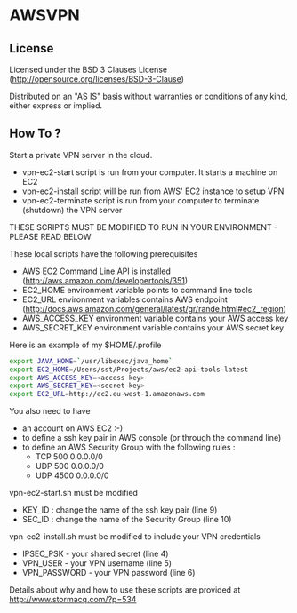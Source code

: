 AWSVPN
======

License
-------

Licensed under the BSD 3 Clauses License (http://opensource.org/licenses/BSD-3-Clause)

Distributed on an "AS IS" basis without warranties or conditions of any kind, either express or implied.

How To ?
--------
  
Start a private VPN server in the cloud. 

- vpn-ec2-start script is run from your computer.  It starts a machine on EC2
- vpn-ec2-install script will be run from AWS' EC2 instance to setup VPN
- vpn-ec2-terminate script is run from your computer to terminate (shutdown) the VPN server

THESE SCRIPTS MUST BE MODIFIED TO RUN IN YOUR ENVIRONMENT - PLEASE READ BELOW

These local scripts have the following prerequisites
- AWS EC2 Command Line API is installed (http://aws.amazon.com/developertools/351)
- EC2_HOME environment variable points to command line tools
- EC2_URL environment variables contains AWS endpoint (http://docs.aws.amazon.com/general/latest/gr/rande.html#ec2_region)
- AWS_ACCESS_KEY environment variable contains your AWS access key
- AWS_SECRET_KEY environment variable contains your AWS secret key

Here is an example of my $HOME/.profile
```bash
export JAVA_HOME=`/usr/libexec/java_home`
export EC2_HOME=/Users/sst/Projects/aws/ec2-api-tools-latest
export AWS_ACCESS_KEY=<access key>
export AWS_SECRET_KEY=<secret key>
export EC2_URL=http://ec2.eu-west-1.amazonaws.com
```

You also need to have 

- an account on AWS EC2 :-)
- to define a ssh key pair in AWS console (or through the command line)
- to define an AWS Security Group with the following rules :
  - TCP 500 0.0.0.0/0
  - UDP 500 0.0.0.0/0
  - UDP 4500 0.0.0.0/0

vpn-ec2-start.sh must be modified 

- KEY_ID : change the name of the ssh key pair (line 9)
- SEC_ID : change the name of the Security Group (line 10)

vpn-ec2-install.sh must be modified to include your VPN credentials 

- IPSEC_PSK - your shared secret (line 4)
- VPN_USER - your VPN username (line 5)
- VPN_PASSWORD - your VPN password (line 6)

Details about why and how to use these scripts are provided at http://www.stormacq.com/?p=534
